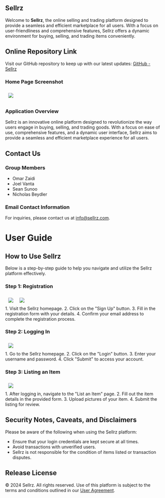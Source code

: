 ## Sellrz


Welcome to **Sellrz**, the  online selling and trading platform designed to provide a seamless and efficient marketplace for all users. With a focus on user-friendliness and comprehensive features, Sellrz offers a dynamic environment for buying, selling, and trading items conveniently.

## Online Repository Link

Visit our GitHub repository to keep up with our latest updates:
[GitHub - Sellrz](https://github.com/sellrz/ics427project)

### Home Page Screenshot
<div style="display: flex;">
    <img src="app/public/images/screenshots/Screenshot 2024-04-29 at 11.31.18 PM.png" style="max-width: 100%; padding: 10px;">
</div>

### Application Overview
Sellrz is an innovative online platform designed to revolutionize the way users engage in buying, selling, and trading goods. With a focus on ease of use, comprehensive features, and a dynamic user interface, Sellrz aims to provide a seamless and efficient marketplace experience for all users.

## Contact Us

### Group Members
- Omar Zaidi
- Joel Vanta
- Sean Sunoo
- Nicholas Beydler

### Email Contact Information
For inquiries, please contact us at [info@sellrz.com](mailto:info@sellrz.com).

# User Guide

## How to Use Sellrz
Below is a step-by-step guide to help you navigate and utilize the Sellrz platform effectively.

### Step 1: Registration
<div style="display: flex;">
    <img src="app/public/images/screenshots/Screenshot 2024-04-29 at 11.32.22 PM.png" style="max-width: 100%; padding: 10px;">
    <img src="app/public/images/screenshots/Screenshot 2024-04-29 at 11.33.47 PM.png" style="max-width: 100%; padding: 10px;">
</div>
1. Visit the Sellrz homepage.
2. Click on the "Sign Up" button.
3. Fill in the registration form with your details.
4. Confirm your email address to complete the registration process.

### Step 2: Logging In
<div style="display: flex;">
    <img src="app/public/images/screenshots/Screenshot 2024-04-29 at 11.32.16 PM.png" style="max-width: 100%; padding: 10px;">
</div>
1. Go to the Sellrz homepage.
2. Click on the "Login" button.
3. Enter your username and password.
4. Click "Submit" to access your account.

### Step 3: Listing an Item
<div style="display: flex;">
    <img src="app/public/images/screenshots/Screenshot 2024-04-29 at 11.36.57 PM.png" style="max-width: 100%; padding: 10px;">
</div>
1. After logging in, navigate to the "List an Item" page.
2. Fill out the item details in the provided form.
3. Upload pictures of your item.
4. Submit the listing for review.

## Security Notes, Caveats, and Disclaimers
Please be aware of the following when using the Sellrz platform:
- Ensure that your login credentials are kept secure at all times.
- Avoid transactions with unverified users.
- Sellrz is not responsible for the condition of items listed or transaction disputes.

## Release License
© 2024 Sellrz. All rights reserved. Use of this platform is subject to the terms and conditions outlined in our [User Agreement](URL_to_User_Agreement).
